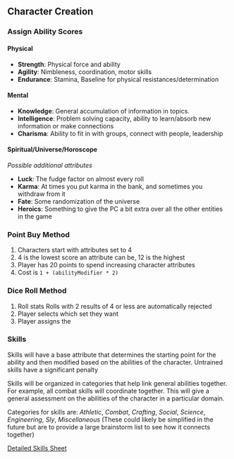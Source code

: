 <!--
 Copyright (c) 2021 Trevor Redfern
 
 This software is released under the MIT License.
 https://opensource.org/licenses/MIT
-->

## Character Creation

### Assign Ability Scores
#### Physical
  - **Strength**: Physical force and ability
  - **Agility**: Nimbleness, coordination, motor skills
  - **Endurance**: Stamina, Baseline for physical resistances/determination

#### Mental
  - **Knowledge**: General accumulation of information in topics. 
  - **Intelligence**: Problem solving capacity, ability to learn/absorb new information or make connections
  - **Charisma**: Ability to fit in with groups, connect with people, leadership

#### Spiritual/Universe/Horoscope
  _Possible additional attributes_
  - **Luck**: The fudge factor on almost every roll
  - **Karma**: At times you put karma in the bank, and sometimes you withdraw from it
  - **Fate**: Some randomization of the universe
  - **Heroics**: Something to give the PC a bit extra over all the other entities in the game

### Point Buy Method
1. Characters start with attributes set to 4
2. 4 is the lowest score an attribute can be, 12 is the highest
3. Player has 20 points to spend increasing character attributes
4. Cost is `1 + (abilityModifier * 2)`


### Dice Roll Method
1. Roll stats  Rolls with 2 results of 4 or less are automatically rejected
2. Player selects which set they want
3. Player assigns the 

### Skills

Skills will have a base attribute that determines the starting point for the ability and then modified based on the abilities of the character. Untrained skills have a significant penalty

Skills will be organized in categories that help link general abilities together. For example, all combat skills will coordinate together. This will give a general assessment on the abilities of the character in a particular domain.

Categories for skills are: _Athletic_, _Combat_, _Crafting_, _Social_, _Science_, _Engineering_, _Sly_, _Miscellaneous_
(These could likely be simplified in the future but are to provide a large brainstorm list to see how it connects together)

[Detailed Skills Sheet](https://www.dropbox.com/scl/fi/64dgbehojo358j0upqk61/Skills-Table.gsheet?dl=0&rlkey=0rp9z2zh2was8h0km3zyga914)

